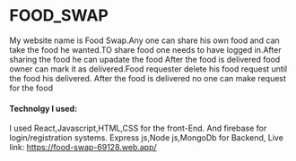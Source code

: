 # FOOD_SWAP
My website name is Food Swap.Any one can share his own food and can take the food he wanted.TO share food one needs to  have logged in.After sharing the food he can upadate the food After the food is delivered food owner can mark it as delivered.Food requester delete his food request until the food his delivered. After the food is delivered no one can make request for the food


#### Technolgy I used:
I used React,Javascript,HTML,CSS for the front-End. And firebase for login/registration systems. Express js,Node js,MongoDb for Backend,
Live link: https://food-swap-69128.web.app/
